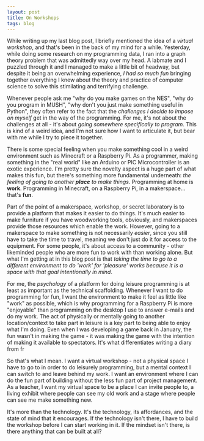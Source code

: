 ```yaml
---
layout: post
title: On Workshops
tags: blog
---
```


While writing up my last blog post, I briefly mentioned the idea of a *virtual
workshop*, and that's been in the back of my mind for a while. Yesterday, while
doing some research on my programming data, I ran into a graph theory problem
that was admittedly way over my head. A labmate and I puzzled through it and
I managed to make a little bit of headway, but despite it being an overwhelming
experience, *I had so much fun* bringing together everything I knew about the
theory and practice of computer science to solve this stimilating and terrifying
challenge.

Whenever people ask me "why do you make games on the NES", "why do you program
in MUSH", "why don't you just make something useful in Python", they often refer
to the fact that the *challenges I decide to impose on myself* get in the way
of the programming. For me, it's not about the challenges at all - it's about
*going somewhere specifically to program*. This is kind of a weird idea, and I'm
not sure how I want to articulate it, but bear with me while I try to piece it
together.

There is some special feeling when you make something cool in a weird environment
such as Minecraft or a Raspberry Pi. As a programmer, making something in the
"real world" like an Arduino or PIC Microcontroller is an exotic experience. I'm
pretty sure the novelty aspect is a huge part of what makes this fun, but there's
something more fundamental underneath: *the feeling of going to another **place**
to make things*. Programming at home is **work**. Programming in Minecraft, on
a Raspberry Pi, in a makerspace... that's **fun**.

Part of the point of a makerspace, workshop, or secret laboratory is to provide
a platform that makes it easier to do things. It's much easier to make furniture
if you have woodworking tools, obviously, and makerspaces provide those resources
which enable the work. However, going to a makerspace to make something is not
necessarily *easier*, since you still have to take the time to travel, meaning
we don't just do it for access to the equipment. For some people, it's about
access to a community - other likeminded people who are more fun to work with
than working alone. But what I'm getting at in this blog post is that *taking
the time to go to a different environment to do 'work' for 'pleasure' works
because it is a space with that goal intentionally in mind*.

For me, the *psychology* of a platform for doing leisure programming is at least
as important as the technical scaffolding. Whenever I want to do programming for
fun, I want the environment to make it feel as little like "work" as possible,
which is why programming for a Raspberry Pi is more "enjoyable" than programming
on the desktop I use to answer e-mails and do my work. The act of physically or
mentally going to another location/context to take part in leisure is a key part
to being able to enjoy what I'm doing. Even when I was developing a game back
in January, the fun wasn't in making the game - it was making the game with the
intention of making it available to spectators. It's what differentiates writing
a diary from fr

So that's what I mean. I want a virtual workshop - not a physical space I have
to go to in order to do leisurely programming, but a mental context I can switch
to and leave behind my work. I want an environment where I can do the fun part
of building without the less fun part of project management. As a teacher, I
want my virtual space to be a place I can invite people to, a living exhibit
where people can see my old work and a stage where people can see me make
something new.

It's more than the technology. It's the technology, its affordances, and the
state of mind that it encourages. If the technology isn't there, I have to build
the workshop before I can start working in it. If the mindset isn't there, is
there anything that can be built at all?
